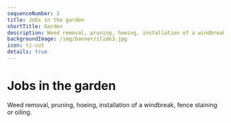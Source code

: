 ```yaml
---
sequenceNumber: 3
title: Jobs in the garden
shortTitle: Garden  
description: Weed removal, pruning, hoeing, installation of a windbreak, fence staining or oiling.
backgroundImage: /img/banner/slide3.jpg
icon: ti-cut
details: true
---
```

# Jobs in the garden

Weed removal, pruning, hoeing, installation of a windbreak, fence staining or oiling.